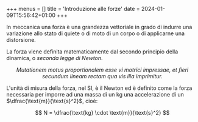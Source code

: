 +++
menus = []
title = 'Introduzione alle forze'
date = 2024-01-09T15:56:42+01:00
+++

In meccanica una forza è una grandezza vettoriale in grado di indurre una variazione allo stato di quiete o di moto di un corpo o di applicarne una distorsione.

La forza viene definita matematicamente dal secondo principio della dinamica, o *seconda legge di Newton*.

<center><em>Mutationem motus proportionalem esse vi motrici impressae, et fieri secundum lineam rectam qua vis illa imprimitur.</em></center>

L'unità di misura della forza, nel SI, è il Newton ed è definito come la forza necessaria per imporre ad una massa di un $\text{kg}$ una accelerazione di un $\dfrac{\text{m}}{\text{s}^2}$, cioè:

$$ N = \dfrac{\text{kg} \cdot \text{m}}{\text{s}^2} $$